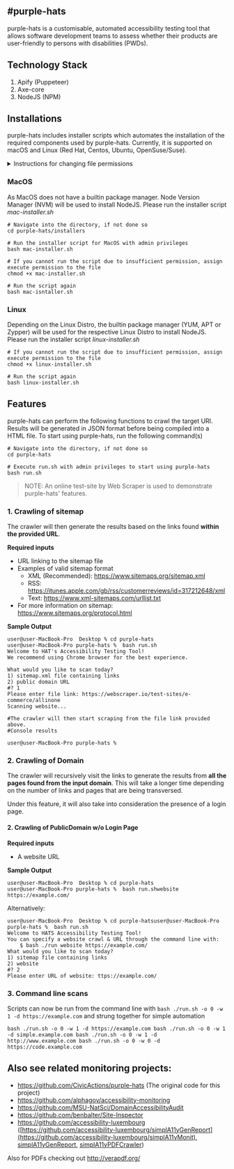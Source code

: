 #purple-hats
----

purple-hats is a customisable, automated accessibility testing tool that allows software development teams to assess whether their products are user-friendly to persons with disabilities (PWDs).

## Technology Stack
1. Apify (Puppeteer)
2. Axe-core
3. NodeJS (NPM)


## Installations
purple-hats includes installer scripts which automates the installation of the required components used by purple-hats. Currently, it is supported on macOS and Linux (Red Hat, Centos, Ubuntu, OpenSuse/Suse).

<details>
  <summary>Instructions for changing file permissions</summary>
  
  #### Commands to modify file permissions
  In the event you cannot access the files due to running the installer scripts with elevated privileges previously, you can modify the file permissions to the appropriate owner and group.

```shell
# Linux/Unix: The user id (uid) and group id (gid) by default should be the same
# MacOS: The uid and gid may differ, if the user group doesn't exist, set the group as staff

# You can check the current user's uid and gid with the following command
id

# Update permissions for files
# Can provide the name or numerical id
sudo chown <user:group> <filename>

# Update permissions for directories
sudo chown -R <user:group> <filename>
```
</details>


### MacOS
As MacOS does not have a builtin package manager. Node Version Manager (NVM) will be used to install NodeJS. Please run the installer script *mac-installer.sh*

```shell
# Navigate into the directory, if not done so
cd purple-hats/installers

# Run the installer script for MacOS with admin privileges
bash mac-installer.sh
```

```shell
# If you cannot run the script due to insufficient permission, assign execute permission to the file
chmod +x mac-installer.sh

# Run the script again
bash mac-isntaller.sh
```

### Linux
Depending on the Linux Distro, the builtin package manager (YUM, APT or Zypper) will be used for the respective Linux Distro to install NodeJS. Please run the installer script *linux-installer.sh*

```shell
# If you cannot run the script due to insufficient permission, assign execute permission to the file
chmod +x linux-installer.sh

# Run the script again
bash linux-installer.sh
```

## Features
purple-hats can perform the following functions to crawl the target URI. Results will be generated in JSON format before being compiled into a HTML file. To start using purple-hats, run the following command(s)

```shell
# Navigate into the directory, if not done so
cd purple-hats

# Execute run.sh with admin privileges to start using purple-hats
bash run.sh
```

> NOTE: An online test-site by Web Scraper is used to demonstrate purple-hats' features.


### 1. Crawling of sitemap
The crawler will then generate the results based on the links found **within the provided URL**.

**Required inputs**
- URL linking to the sitemap file
- Examples of valid sitemap format
  - XML (Recommended): https://www.sitemaps.org/sitemap.xml
  - RSS: https://itunes.apple.com/gb/rss/customerreviews/id=317212648/xml
  - Text: https://www.xml-sitemaps.com/urllist.txt  
- For more information on sitemap: https://www.sitemaps.org/protocol.html

**Sample Output**

```console
user@user-MacBook-Pro  Desktop % cd purple-hats
user@user-MacBook-Pro purple-hats %  bash run.sh
Welcome to HAT's Accessibility Testing Tool!
We recommend using Chrome browser for the best experience.

What would you like to scan today?
1) sitemap.xml file containing links
2) public domain URL
#? 1
Please enter file link: https://webscraper.io/test-sites/e-commerce/allinone
Scanning website...

#The crawler will then start scraping from the file link provided above.
#Console results

user@user-MacBook-Pro purple-hats %
```

### 2. Crawling of Domain
The crawler will recursively visit the links to generate the results from **all the pages found from the input domain**. This will take a longer time depending on the number of links and pages that are being transversed.

Under this feature, it will also take into consideration the presence of a login page.


#### 2. Crawling of PublicDomain w/o Login Page
**Required inputs**
- A website URL

**Sample Output**
```console
user@user-MacBook-Pro  Desktop % cd purple-hats
user@user-MacBook-Pro purple-hats %  bash run.shwebsite https://example.com/
```
  
Alternatively:
  
```console
user@user-MacBook-Pro  Desktop % cd purple-hatsuser@user-MacBook-Pro purple-hats %  bash run.sh
Welcome to HATS Accessibility Testing Tool!
You can specify a website crawl & URL through the command line with:
    $ bash ./run website https://example.com/
What would you like to scan today?
1) sitemap file containing links
2) website
#? 2
Please enter URL of website: ttps://example.com/
```

### 3. Command line scans

Scripts can now be run from the command line with `bash ./run.sh -o 0 -w 1 -d https://example.com` and strung together for simple automation

`bash ./run.sh -o 0 -w 1 -d https://example.com bash ./run.sh -o 0 -w 1 -d simple.example.com bash ./run.sh -o 0 -w 1 -d http://www.example.com bash ./run.sh -o 0 -w 0 -d https://code.example.com`



## Also see related monitoring projects:
- https://github.com/CivicActions/purple-hats (The original code for this project)
- https://github.com/alphagov/accessibility-monitoring
- https://github.com/MSU-NatSci/DomainAccessibilityAudit
- https://github.com/benbalter/Site-Inspector
- https://github.com/accessibility-luxembourg ([https://github.com/accessibility-luxembourg/simplA11yGenReport](https://github.com/accessibility-luxembourg/simplA11yMonit), [simplA11yGenReport](https://github.com/accessibility-luxembourg/simplA11yGenReport), [simplA11yPDFCrawler](https://github.com/accessibility-luxembourg/simplA11yPDFCrawler))

Also for PDFs checking out http://verapdf.org/
